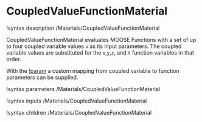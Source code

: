 # CoupledValueFunctionMaterial

!syntax description /Materials/CoupledValueFunctionMaterial

CoupledValueFunctionMaterial evaluates MOOSE Functions with a set of up to
four coupled variable values `v` as its input parameters. The coupled variable
values are substituted for the `x`,`y`,`z`, and `t` function variables in that
order.

With the [!param](/Materials/CoupledValueFunctionMaterial/parameter_order) a
custom mapping from coupled variable to function parameters can be supplied.

!syntax parameters /Materials/CoupledValueFunctionMaterial

!syntax inputs /Materials/CoupledValueFunctionMaterial

!syntax children /Materials/CoupledValueFunctionMaterial
